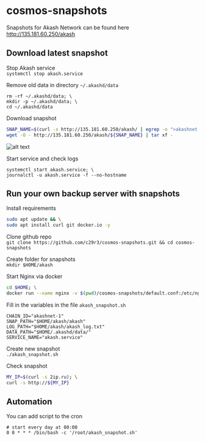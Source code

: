 # cosmos-snapshots  
Snapshots for Akash Network can be found here  
http://135.181.60.250/akash  

## Download latest snapshot  
Stop Akash service  
`systemctl stop akash.service`  

Remove old data in directory `~/.akashd/data`  
```
rm -rf ~/.akashd/data; \
mkdir -p ~/.akashd/data; \
cd ~/.akashd/data
```

Download snapshot  
```bash
SNAP_NAME=$(curl -s http://135.181.60.250/akash/ | egrep -o ">akashnet.*tar" | tr -d ">"); \
wget -O - http://135.181.60.250/akash/${SNAP_NAME} | tar xf -
```
![alt text](https://github.com/c29r3/cosmos-snapshots/blob/main/2021-01-20_14-19.png?raw=true)

Start service and check logs  
```
systemctl start akash.service; \
journalctl -u akash.service -f --no-hostname
```


## Run your own backup server with snapshots  
Install requirements  
```bash
sudo apt update && \
sudo apt install curl git docker.io -y
```

Clone github repo  
`git clone https://github.com/c29r3/cosmos-snapshots.git && cd cosmos-snapshots`  

Create folder for snapshots  
`mkdir $HOME/akash`

Start Nginx via docker  
```bash
cd $HOME; \
docker run --name nginx -v $(pwd)/cosmos-snapshots/default.conf:/etc/nginx/conf.d/default.conf -v $(pwd)/akash/:/root/ -p 80:80 -d nginx
```

Fill in the variables in the file `akash_snapshot.sh`  
```
CHAIN_ID="akashnet-1"
SNAP_PATH="$HOME/akash/akash"
LOG_PATH="$HOME/akash/akash_log.txt"
DATA_PATH="$HOME/.akashd/data/"
SERVICE_NAME="akash.service"
```
Create new snapshot  
`./akash_snapshot.sh`  

Check snapshot  
```bash
MY_IP=$(curl -s 2ip.ru); \
curl -s http://${MY_IP}
```

## Automation  
You can add script to the cron  
```cron
# start every day at 00:00
0 0 * * * /bin/bash -c '/root/akash_snapshot.sh'
```
